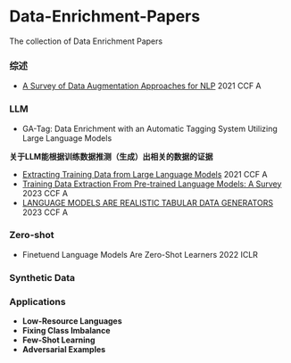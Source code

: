 # Data-Enrichment-Papers
The collection of Data Enrichment Papers


### 综述
- [A Survey of Data Augmentation Approaches for NLP](https://arxiv.org/pdf/2105.03075v5) 2021 CCF A

### LLM
- GA-Tag: Data Enrichment with an Automatic Tagging System Utilizing Large Language Models

**关于LLM能根据训练数据推测（生成）出相关的数据的证据**

- [Extracting Training Data from Large Language Models](https://arxiv.org/pdf/2012.07805) 2021 CCF A 
- [Training Data Extraction From Pre-trained Language Models: A Survey](https://aclanthology.org/2023.trustnlp-1.23.pdf) 2023 CCF A
- [LANGUAGE MODELS ARE REALISTIC TABULAR DATA GENERATORS](https://arxiv.org/pdf/2210.06280) 2023 CCF A

### Zero-shot
- Finetuend Language Models Are Zero-Shot Learners 2022 ICLR


### Synthetic Data

### Applications

- **Low-Resource Languages**
- **Fixing Class Imbalance**
- **Few-Shot Learning**
- **Adversarial Examples**
